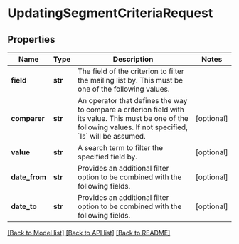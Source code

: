 # UpdatingSegmentCriteriaRequest

## Properties
Name | Type | Description | Notes
------------ | ------------- | ------------- | -------------
**field** | **str** | The field of the criterion to filter the mailing list by. This must be one of the following values. | 
**comparer** | **str** | An operator that defines the way to compare a criterion field with its value. This must be one of the following values. If not specified, &#x60;Is&#x60; will be assumed. | [optional] 
**value** | **str** | A search term to filter the specified field by. | [optional] 
**date_from** | **str** | Provides an additional filter option to be combined with the following fields. | [optional] 
**date_to** | **str** | Provides an additional filter option to be combined with the following fields. | [optional] 

[[Back to Model list]](../README.md#documentation-for-models) [[Back to API list]](../README.md#documentation-for-api-endpoints) [[Back to README]](../README.md)


